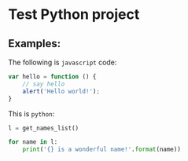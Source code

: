 Test Python project
===================

Examples:
---------

The following is `javascript` code:

```javascript
var hello = function () {
    // say hello
    alert('Hello world!');
}
```

This is `python`:

```python
l = get_names_list()

for name in l:
    print('{} is a wonderful name!'.format(name))
```
